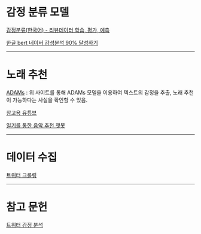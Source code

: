 # 감정 분류 모델

[감정분류(한국어) - 리뷰데이터 학습, 평가, 예측](https://wonhwa.tistory.com/35)

[한글 bert 네이버 감성분석 90% 달성하기](https://github.com/kimwoonggon/publicservant_AI/blob/master/2_(Hugging%2B%ED%95%9C%EA%B8%80BERT)%EB%84%A4%EC%9D%B4%EB%B2%84%20%EA%B0%90%EC%84%B1%EB%B6%84%EC%84%9D%2090%25%20%EB%8B%AC%EC%84%B1%ED%95%98%EA%B8%B0.ipynb)

---

# 노래 추천
[ADAMs](https://github.com/Do-ho/MusicCloud) : 위 사이트를 통해 ADAMs 모델을 이용하여 텍스트의 감정을 추출, 노래 추천이 가능하다는 사실을 확인할 수 있음.

[참고용 유튜브](https://www.youtube.com/watch?app=desktop&v=dlfsyeSA44Q)

[일기를 통한 음악 추천 챗봇](https://github.com/yb8350/OnrestChatbot)

---

# 데이터 수집
[트위터 크롤링](https://happy-chipmunk.tistory.com/43)


---
# 참고 문헌
[트위터 감정 분석](https://manuscriptlink-society-file.s3-ap-northeast-1.amazonaws.com/kips/conference/ack2022/presentation/KIPS_C2022B0183.pdf)
